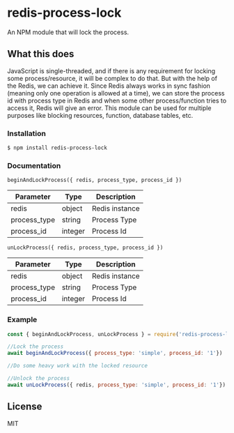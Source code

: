 # redis-process-lock

An NPM module that will lock the process.

## What this does

JavaScript is single-threaded, and if there is any requirement for locking some process/resource, it will be complex to do that. But with the help of the Redis, we can achieve it. Since Redis always works in sync fashion (meaning only one operation is allowed at a time), we can store the process id with process type in Redis and when some other process/function tries to access it, Redis will give an error. This module can be used for multiple purposes like blocking resources, function, database tables, etc.


### Installation

```sh
$ npm install redis-process-lock
```

### Documentation

`beginAndLockProcess({ redis, process_type, process_id })`

| Parameter | Type | Description
| ------ | ------ | ------ |
| redis | object | Redis instance
| process_type | string | Process Type
| process_id | integer | Process Id

`unLockProcess({ redis, process_type, process_id })`

| Parameter | Type | Description
| ------ | ------ | ------ |
| redis | object | Redis instance
| process_type | string | Process Type
| process_id | integer | Process Id

### Example

```javascript
const { beginAndLockProcess, unLockProcess } = require('redis-process-lock');

//Lock the process
await beginAndLockProcess({ process_type: 'simple', process_id: '1'})

//Do some heavy work with the locked resource

//Unlock the process
await unLockProcess({ redis, process_type: 'simple', process_id: '1'})
```

License
----
MIT